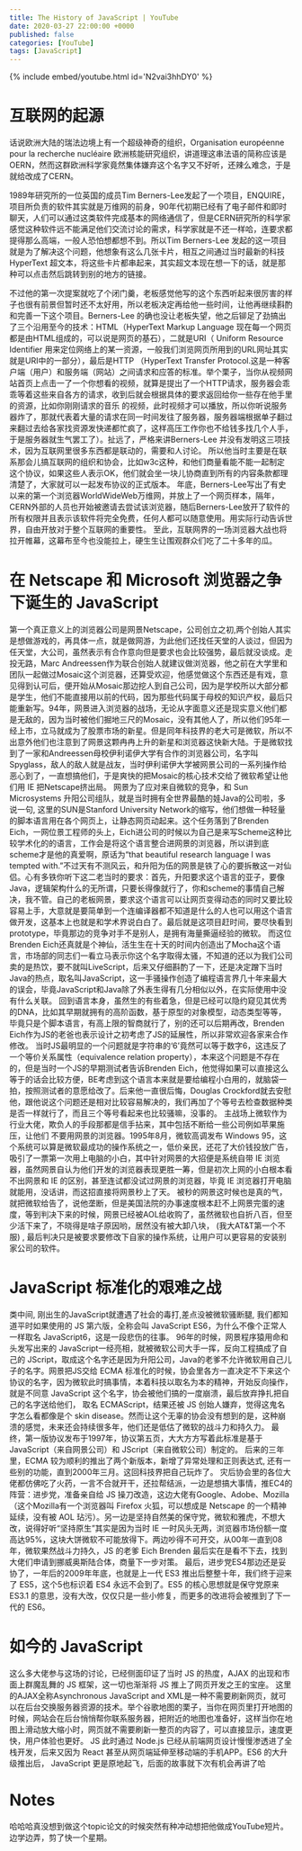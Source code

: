 ```yaml
---
title: The History of JavaScript | YouTube
date: 2020-03-27 22:00:00 +0000
published: false
categories: [YouTube]
tags: [JavaScript]
---
```


{% include embed/youtube.html id='N2vai3hhDY0' %}

# 互联网的起源

话说欧洲大陆的瑞法边境上有一个超级神奇的组织，Organisation européenne pour la recherche nucléaire 欧洲核能研究组织，讲道理这串法语的简称应该是OERN，然而这群欧洲科学家竟然集体嫌弃这个名字又不好听，还辣么难念，于是就给改成了CERN。

1989年研究所的一位英国的成员Tim Berners-Lee发起了一个项目，ENQUIRE，项目所负责的软件其实就是万维网的前身，90年代初期已经有了电子邮件和即时聊天，人们可以通过这类软件完成基本的网络通信了，但是CERN研究所的科学家感觉这种软件远不能满足他们交流讨论的需求，科学家就是不还一样哈，连要求都提得那么高端，一般人恐怕想都想不到。所以Tim Berners-Lee 发起的这一项目就是为了解决这个问题，他想象有这么几张卡片，相互之间通过当时最新的科技 HyperText 超文本，将这些卡片都串起来，其实超文本现在想一下的话，就是那种可以点击然后跳转到别的地方的链接。

不过他的第一次提案就吃了个闭门羹，老板感觉他写的这个东西听起来很厉害的样子也很有前景但暂时还不太好用，所以老板决定再给他一些时间，让他再继续斟酌和完善一下这个项目。Berners-Lee 的确也没让老板失望，他之后铆足了劲搞出了三个沿用至今的技术：HTML（HyperText Markup Language 现在每一个网页都是由HTML组成的，可以说是网页的基石），二就是URI（ Uniform Resource Identifier 用来定位网络上的某一资源，一般我们浏览网页所用到的URL网址其实就是URI中的一部分），最后是HTTP （HyperText Transfer Protocol.这是一种客户端（用户）和服务端（网站）之间请求和应答的标准。举个栗子，当你从视频网站首页上点击一了一个你想看的视频，就算是提出了一个HTTP请求，服务器会乖乖等着这些来自各方的请求，收到后就会根据具体的要求返回给你一些存在他手里的资源，比如你刚刚请求的音乐 的视频，此时视频才可以播放，所以你听说服务器炸了，那就代表着大量的请求在同一时间发往了服务器，服务器端根据单子翻过来翻过去给各家找资源发快递都忙疯了，这样高压工作你也不给钱多找几个人手，于是服务器就生气罢工了）。扯远了，严格来讲Berners-Lee 并没有发明这三项技术，因为互联网里很多东西都是联动的，需要和人讨论。
所以他当时主要是在联系那会儿搞互联网的组织和协会，比如w3c这种，和他们商量看能不能一起制定这个协议，如果这些人表示OK，他们就会坐一块儿协商直到所有的内容条款都理清楚了，大家就可以一起发布协议的正式版本。 
年底，Berners-Lee写出了有史以来的第一个浏览器WorldWideWeb万维网，并放上了一个网页样本，隔年，CERN外部的人员也开始被邀请去尝试该浏览器，随后Berners-Lee放开了软件的所有权限并且表示该软件将完全免费，任何人都可以随意使用。用实际行动告诉世界，自由开放对于整个互联网的重要性。
至此，互联网界的一场浏览器大战也将拉开帷幕，这幕布至今也没能拉上，硬生生让围观群众们吃了二十多年的瓜。

# 在 Netscape 和 Microsoft 浏览器之争下诞生的 JavaScript

第一个真正意义上的浏览器公司是网景Netscape，公司创立之初,两个创始人其实是想做游戏的，再具体一点，就是做网游，为此他们还找任天堂的人谈过，但因为任天堂，大公司，虽然表示有合作意向但是要求也会比较强势，最后就没谈成。走投无路，Marc Andreessen作为联合创始人就建议做浏览器，他之前在大学里和团队一起做过Mosaic这个浏览器，还算受欢迎，他感觉做这个东西还是有戏，意见得到认可后，便开始从Mosaic那边挖人到自己公司，因为是学校所以大部分都是学生，他们不能直接用以前的代码，因为那些代码属于母校的知识产权，最后只能重新写。94年，网景进入浏览器的战场，无论从字面意义还是现实意义他们都是无敌的，因为当时被他们掘地三尺的Mosaic，没有其他人了，所以他们95年一经上市，立马就成为了股票市场的新星。但是同年科技界的老大可是微软，所以不出意外他们也注意到了网景这颗冉冉上升的新星和浏览器这快新大陆。于是微软找到了一家和Andreessen母校伊利诺伊大学有合作的浏览器公司，名字叫Spyglass，敌人的敌人就是战友，当时伊利诺伊大学被网景公司的一系列操作给恶心到了，一直想搞他们，于是爽快的把Mosaic的核心技术交给了微软希望让他们用 IE 把Netscape挤出局。
网景为了应对来自微软的竞争，和 Sun Microsystems 升阳公司组队，就是当时拥有全世界最酷的娃Java的公司啦，多说一句, 这里的SUN是Stanford  University  Network的缩写，他们想做一种轻量的脚本语言用在各个网页上，让静态网页动起来。这个任务落到了Brenden Eich，一网位景工程师的头上，Eich进公司的时候以为自己是来写Scheme这种比较学术化的的语言，工作会是将这个语言整合进网景的浏览器，所以讲到底scheme才是他的真爱啊，原话为“that beautiful research language I was tempted with.”不过天有不测风云，和升阳为伍的网景是铁了心的要拆散这一对仙侣。心有多铁你听下这二老当时的要求：首先，升阳要求这个语言的亚子，要像Java，逻辑架构什么的无所谓，只要长得像就行了，你和scheme的事情自己解决，我不管。自己的老板网景，要求这个语言可以让网页变得动态的同时又要比较容易上手，大意就是要简单到一个连编译器都不知道是什么的人也可以用这个语言做开发，这基本上也就是和学术界说白白了。最后就是这项目赶时间，要尽快看到prototype，毕竟那边的竞争对手不是别人，是拥有海量撕逼经验的微软。
而这位Brenden Eich还真就是个神仙，活生生在十天的时间内创造出了Mocha这个语言，市场部的同志们一看立马表示你这个名字取得太骚，不知道的还以为我们公司卖的是热饮，要不就叫LiveScript，后来又仔细斟酌了一下，还是决定蹭下当时Java的热点，取名叫JavaScript，这一手骚操作创造了编程语言界几十年来最大的误会，毕竟JavaScript和Java除了外表生得有几分相似以外，在实际使用中没有什么关联。
回到语言本身，虽然生的有些着急，但是已经可以隐约窥见其优秀的DNA，比如其早期就拥有的高阶函数，基于原型的对象模型，动态类型等等，毕竟只是个脚本语言，有高上限的智商就行了，别的还可以后期再改，Brenden Eich作为JS的老爸也表示设计之初考虑了JS的延展性，所以非常欢迎各家来合作修改。
当时JS最明显的一个问题就是字符串的‘6’竟然可以等于数字6，这违反了一个等价关系属性（equivalence relation property），本来这个问题是不存在的，但是当时一个JS的早期测试者告诉Brenden Eich，他觉得如果可以直接这么等于的话会比较方便，BE考虑到这个语言本来就是要给编程小白用的，就脑袋一拍，按照测试者的意愿给改了。后来他一直很后悔，Douglas Crockford就去安慰他，跟他说这个问题还是相对比较容易解决的，我们再加了个等号去检查数据种类是否一样就行了，而且三个等号看起来也比较骚嘛，没事的。
主战场上微软作为行业大佬，欺负人的手段那都是信手拈来，其中包括不断给一些公司例如苹果施压，让他们 不要用网景的浏览器。1995年8月，微软高调发布 Windows 95，这个系统可以算是微软最成功的操作系统之一，低价亲民，还花了大价钱投放广告，吸引了一票第一次用上电脑的小白，其中针对网景的大招便是系统自带 IE 浏览器，虽然网景自认为他们开发的浏览器表现更胜一筹，但是初次上网的小白根本看不出网景和 IE 的区别，甚至连试都没试过网景的浏览器，毕竟 IE 浏览器打开电脑就能用，没话讲，而这招直接将网景秒上了天。
被秒的网景这时候也是真的气，就把微软给告了，说他垄断，但是美国法院的办事速度根本赶不上网景完蛋的速度，等到判决下来的时候，网景已经被AOL给收购了，虽然微软也自折八百，但至少活下来了，不晓得是啥子原因哟，居然没有被大卸八块， (我大AT&T第一个不服) , 最后判决只是被要求要修改下自家的操作系统，让用户可以更容易的安装别家公司的软件。

# JavaScript 标准化的艰难之战

类中间, 刚出生的JavaScript就遭遇了社会的毒打,差点没被微软骚断腿, 我们都知道平时如果使用的 JS 第六版，全称会叫 JavaScript ES6，为什么不像个正常人一样取名 JavaScript6，这是一段悲伤的往事。
96年的时候，网景程序猿用命和头发写出来的 JavaScript一经亮相，就被微软公司大手一挥，反向工程搞成了自己的 JScript，取成这个名字还是因为升阳公司，Java的老爹不允许微软用自己儿子的名字。网景把JS交给 ECMA 标准化的时候，协会里各方一直决定不下来这个协议的名字，因为微软此时搞事情，本着科技以取名为本的精神，开始反向操作，就是不同意 JavaScript 这个名字，协会被他们搞的一度崩溃，最后放弃挣扎把自己的名字送给他们， 取名 ECMAScript，结果还被 JS 创始人嫌弃，觉得这鬼名字怎么看都像是个 skin disease。然而让这个无辜的协会没有想到的是，这种崩溃的感觉，未来还会持续很多年，他们还是低估了微软的战斗力和持久力。
最终，第一版协议发布于1997年，协议第五页，大大方方写着此标准是基于 JavaScript（来自网景公司）和 JScript（来自微软公司）制定的。
后来的三年里，ECMA 较为顺利的推出了两个新版本，新增了异常处理和正则表达式,  还有一些别的功能，直到2000年三月。这回科技界把自己玩炸了。
灾后协会里的各位大佬都仿佛吃了火药，一言不合就开干，还拉帮结派，一边是想搞大事情，推EC4的阵营：进步党，准备亲自给 JS 操刀改造，这边大佬有Google、Adobe、Mozilla（这个Mozilla有一个浏览器叫 Firefox 火狐，可以想成是 Netscape 的一个精神延续，没有被 AOL 玷污）。另一边是坚持自然美的保守党，微软和雅虎，不想大改，说得好听“坚持原生”其实是因为当时 IE 一时风头无两，浏览器市场份额一度高达95%，这块大饼微软不可能放得下。两边吵得不可开交，从00年一直到08年，微软果然战斗力持久，JS 的老爹 Eich Brenden 最后实在是看不下去，找到大佬们申请到挪威奥斯陆合体，商量下一步对策。
最后，进步党ES4那边还是妥协了，一年后的2009年年底，也就是上一代 ES3 推出后整整十年，我们终于迎来了 ES5，这个5也标识着 ES4 永远不会到了。ES5 的核心思想就是保守党原来 ES3.1 的意思，没有大改，仅仅只是一些小修复，而更多的改进将会被推到了下一代的 ES6。

# 如今的 JavaScript

这么多大佬参与这场的讨论，已经侧面印证了当时 JS 的热度，AJAX 的出现和市面上群魔乱舞的 JS 框架，这一切也渐渐将 JS 推上了网页开发之王的宝座。
这里的AJAX全称Asynchronous JavaScript and XML是一种不需要刷新网页，就可以在后台交换服务器资源的技术。举个谷歌地图的栗子，当你在网页里打开地图的时候，网站会在后台悄悄帮你联系服务器，把附近的地图也准备好，这样当你在地图上滑动放大缩小时，网页就不需要刷新一整页的内容了，可以直接显示，速度更快，用户体验也更好。
 JS 此时通过 Node.js 已经从前端网页设计慢慢渗透进了全栈开发，后来又因为 React 甚至从网页端延伸至移动端的手机APP。ES6 的大升级推出后， JavaScript 更是原地起飞，后面的故事就下次有机会再讲了哈

# Notes
哈哈哈真没想到做这个topic论文的时候突然有种冲动想把他做成YouTube短片。边学边弄，剪了快一个星期。
